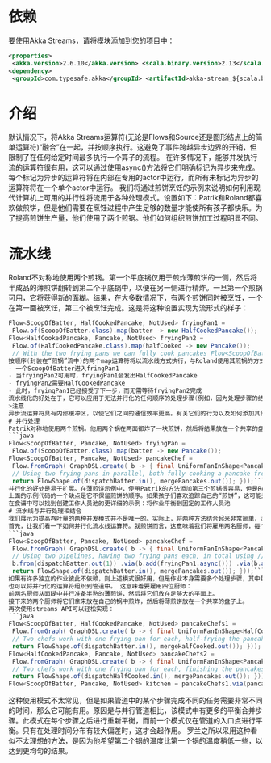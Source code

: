# 依赖
要使用Akka Streams，请将模块添加到您的项目中：
```xml
<properties>
 <akka.version>2.6.10</akka.version> <scala.binary.version>2.13</scala.binary.version></properties>
<dependency>
 <groupId>com.typesafe.akka</groupId> <artifactId>akka-stream_${scala.binary.version}</artifactId> <version>${akka.version}</version></dependency>
```
# 介绍
默认情况下，将Akka Streams运算符(无论是Flows和Source还是图形结点上的简单运算符)“融合”在一起，并按顺序执行。这避免了事件跨越异步边界的开销，但限制了在任何给定时间最多执行一个算子的流程。
在许多情况下，能够并发执行流的运算符很有用，这可以通过使用async()方法将它们明确标记为异步来完成。每个标记为异步的运算符将在内部在专用的actor中运行，而所有未标记为异步的运算符将在一个单个actor中运行。
我们将通过煎饼烹饪的示例来说明如何利用现代计算机上可用的并行性将流用于各种处理模式。设置如下：Patrik和Roland都喜欢做煎饼，但是他们需要在烹饪过程中产生足够的数量才能使所有孩子都快乐。为了提高煎饼生产量，他们使用了两个煎锅。他们如何组织煎饼加工过程明显不同。
# 流水线
Roland不对称地使用两个煎锅。第一个平底锅仅用于煎炸薄煎饼的一侧，然后将半成品的薄煎饼翻转到第二个平底锅中，以便在另一侧进行精炸。一旦第一个煎锅可用，它将获得新的面糊。结果，在大多数情况下，有两个煎饼同时被烹饪，一个在第一面被烹饪，第二个被烹饪完成。这是将这种设置实现为流形式的样子：
```java
Flow<ScoopOfBatter, HalfCookedPancake, NotUsed> fryingPan1 =
 Flow.of(ScoopOfBatter.class).map(batter -> new HalfCookedPancake());
Flow<HalfCookedPancake, Pancake, NotUsed> fryingPan2 =
 Flow.of(HalfCookedPancake.class).map(halfCooked -> new Pancake());
 // With the two frying pans we can fully cook pancakes Flow<ScoopOfBatter, Pancake, NotUsed> pancakeChef = fryingPan1.async().via(fryingPan2.async());```
按顺序(封装在“煎锅”流中)的两个map运算符将以流水线方式执行，与Roland使用其煎锅的方式相同：
- 一个ScoopOfBatter进入fringPan1
- 当fryingPan2可用时，fryingPan1会发出HalfCookedPancake
- fryingPan2需要HalfCookedPancake
- 此时，fryingPan1已经接受了下一步，而无需等待fryingPan2完成
流水线化的好处在于，它可以应用于无法并行化的任何顺序的处理步骤(例如，因为处理步骤的结果取决于上一步的所有信息)。一个缺点是，如果算子的处理时间相差很大，那么某些算子将无法以最大吞吐量进行操作，因为他们将在大多数时间等待上一个或下一个算子。在煎饼示例中，油炸煎饼的后半部分通常比油炸前半部分要快，因此fryingPan2将无法满负荷运行[1]。
>注意
异步流运算符具有内部缓冲区，以使它们之间的通信效率更高。有关它们的行为以及如何添加其他缓冲区的更多详细信息，请参考“缓冲区并使用rate”。
# 并行处理
Patrik对称地使用两个煎锅。他用两个锅在两面都炸了一块煎饼，然后将结果放在一个共享的盘子上。每当平底锅变空时，他就会从共用的面糊碗中取出下一个瓢。本质上，他可以在多个锅中并行执行相同的过程。如果使用流实现，则此设置将如下所示：
```java
Flow<ScoopOfBatter, Pancake, NotUsed> fryingPan =
 Flow.of(ScoopOfBatter.class).map(batter -> new Pancake());
Flow<ScoopOfBatter, Pancake, NotUsed> pancakeChef =
 Flow.fromGraph( GraphDSL.create( b -> { final UniformFanInShape<Pancake, Pancake> mergePancakes = b.add(Merge.create(2)); final UniformFanOutShape<ScoopOfBatter, ScoopOfBatter> dispatchBatter = b.add(Balance.create(2));
 // Using two frying pans in parallel, both fully cooking a pancake from the // batter. // We always put the next scoop of batter to the first frying pan that becomes // available. b.from(dispatchBatter.out(0)) .via(b.add(fryingPan.async())) .toInlet(mergePancakes.in(0)); // Notice that we used the "fryingPan" flow without importing it via // builder.add(). // Flows used this way are auto-imported, which in this case means that the two // uses of "fryingPan" mean actually different stages in the graph. b.from(dispatchBatter.out(1)) .via(b.add(fryingPan.async())) .toInlet(mergePancakes.in(1));
 return FlowShape.of(dispatchBatter.in(), mergePancakes.out()); }));```
并行化的好处是易于扩展。在薄煎饼示例中，使用Patrik的方法添加第三个煎锅很容易，但是Roland无法添加第三个煎锅，因为这将需要第三个处理步骤，这在煎薄煎饼的情况下实际上是不可能的。
上面的示例代码的一个缺点是它不保留煎饼的顺序。如果孩子们喜欢追踪自己的“煎饼”，这可能是个问题。在这种情况下，应将“平衡”和“合并”运算符替换为严格按顺序放入和取出薄煎饼的循环平衡和合并运算符。
在食谱中可以找到创建工作人员池的更详细的示例：将作业平衡到固定的工作人员池
# 流水线与并行处理相结合
我们展示为提高吞吐量的两种并发模式并不是唯一的。实际上，将两种方法结合起来非常简单，流提供了一种很好的统一语言来表达和组合它们。
首先，让我们看一下如何并行化流水线运算符。就煎饼而言，这意味着我们将雇用两名厨师，每个厨师均使用Roland的流水线方法工作，但我们并行使用了两名厨师，就像Patrik使用了两个煎锅一样。如果表示为流，则如下所示：
```java
Flow<ScoopOfBatter, Pancake, NotUsed> pancakeChef =
 Flow.fromGraph( GraphDSL.create( b -> { final UniformFanInShape<Pancake, Pancake> mergePancakes = b.add(Merge.create(2)); final UniformFanOutShape<ScoopOfBatter, ScoopOfBatter> dispatchBatter = b.add(Balance.create(2));
 // Using two pipelines, having two frying pans each, in total using // four frying pans b.from(dispatchBatter.out(0)) .via(b.add(fryingPan1.async())) .via(b.add(fryingPan2.async())) .toInlet(mergePancakes.in(0));
 b.from(dispatchBatter.out(1)) .via(b.add(fryingPan1.async())) .via(b.add(fryingPan2.async())) .toInlet(mergePancakes.in(1));
 return FlowShape.of(dispatchBatter.in(), mergePancakes.out()); }));```
如果有许多独立的作业彼此不依赖，则上述模式很好用，但是作业本身需要多个处理步骤，其中每个步骤都基于前一个结果。 在我们的情况下，各个煎饼不相互依赖，可以并行烹饪，另一方面，不可能同时油炸同一煎饼的两面，因此必须按顺序油炸两面 。
也可以将并行化的运算符组织到管道中。 这意味着要雇用四位厨师：
前两名厨师从面糊中并行准备半熟的薄煎饼，然后将它们放在足够大的平面上。
接下来的两个厨师将它们拿来放在自己的锅中煎炸，然后将薄煎饼放在一个共享的盘子上。
再次使用streams API可以轻松实现：
```java
Flow<ScoopOfBatter, HalfCookedPancake, NotUsed> pancakeChefs1 =
 Flow.fromGraph( GraphDSL.create( b -> { final UniformFanInShape<HalfCookedPancake, HalfCookedPancake> mergeHalfCooked = b.add(Merge.create(2)); final UniformFanOutShape<ScoopOfBatter, ScoopOfBatter> dispatchBatter = b.add(Balance.create(2));
 // Two chefs work with one frying pan for each, half-frying the pancakes then // putting // them into a common pool b.from(dispatchBatter.out(0)) .via(b.add(fryingPan1.async())) .toInlet(mergeHalfCooked.in(0)); b.from(dispatchBatter.out(1)) .via(b.add(fryingPan1.async())) .toInlet(mergeHalfCooked.in(1));
 return FlowShape.of(dispatchBatter.in(), mergeHalfCooked.out()); }));
Flow<HalfCookedPancake, Pancake, NotUsed> pancakeChefs2 =
 Flow.fromGraph( GraphDSL.create( b -> { final UniformFanInShape<Pancake, Pancake> mergePancakes = b.add(Merge.create(2)); final UniformFanOutShape<HalfCookedPancake, HalfCookedPancake> dispatchHalfCooked = b.add(Balance.create(2));
 // Two chefs work with one frying pan for each, finishing the pancakes then // putting // them into a common pool b.from(dispatchHalfCooked.out(0)) .via(b.add(fryingPan2.async())) .toInlet(mergePancakes.in(0)); b.from(dispatchHalfCooked.out(1)) .via(b.add(fryingPan2.async())) .toInlet(mergePancakes.in(1));
 return FlowShape.of(dispatchHalfCooked.in(), mergePancakes.out()); }));
Flow<ScoopOfBatter, Pancake, NotUsed> kitchen = pancakeChefs1.via(pancakeChefs2);
```
这种使用模式不太常见，但是如果管道中的某个步骤完成不同的任务需要非常不同的时间，那么它可能有用。原因是与并行管道相比，该模式中有更多的平衡合并步骤。此模式在每个步骤之后进行重新平衡，而前一个模式仅在管道的入口点进行平衡。只有在处理时间分布有较大偏差时，这才会起作用。
罗兰之所以采用这种看似不太理想的方法，是因为他希望第二个锅的温度比第一个锅的温度稍低一些，以达到更均匀的结果。